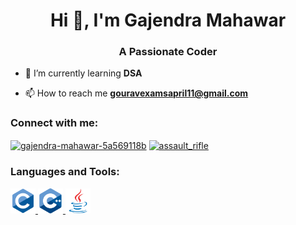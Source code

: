 <h1 align="center">Hi 👋, I'm Gajendra Mahawar</h1>
<h3 align="center">A Passionate Coder</h3>

- 🌱 I’m currently learning **DSA**

- 📫 How to reach me **gouravexamsapril11@gmail.com**

<h3 align="left">Connect with me:</h3>
<p align="left">
<a href="https://linkedin.com/in/gajendra-mahawar-5a569118b" target="blank"><img align="center" src="https://raw.githubusercontent.com/rahuldkjain/github-profile-readme-generator/master/src/images/icons/Social/linked-in-alt.svg" alt="gajendra-mahawar-5a569118b" height="30" width="40" /></a>
<a href="https://www.leetcode.com/assault_rifle" target="blank"><img align="center" src="https://raw.githubusercontent.com/rahuldkjain/github-profile-readme-generator/master/src/images/icons/Social/leet-code.svg" alt="assault_rifle" height="30" width="40" /></a>
</p>

<h3 align="left">Languages and Tools:</h3>
<p align="left"> <a href="https://www.cprogramming.com/" target="_blank" rel="noreferrer"> <img src="https://raw.githubusercontent.com/devicons/devicon/master/icons/c/c-original.svg" alt="c" width="40" height="40"/> </a> <a href="https://www.w3schools.com/cpp/" target="_blank" rel="noreferrer"> <img src="https://raw.githubusercontent.com/devicons/devicon/master/icons/cplusplus/cplusplus-original.svg" alt="cplusplus" width="40" height="40"/> </a> <a href="https://www.java.com" target="_blank" rel="noreferrer"> <img src="https://raw.githubusercontent.com/devicons/devicon/master/icons/java/java-original.svg" alt="java" width="40" height="40"/> </a> </p>
